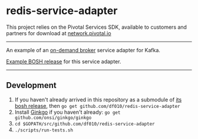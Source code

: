 # redis-service-adapter

This project relies on the Pivotal Services SDK, available to customers and partners for download at [network.pivotal.io](http://network.pivotal.io)

---

An example of an [on-demand broker](http://docs.pivotal.io/on-demand-service-broker) service adapter for Kafka.

[Example BOSH release](https://github.com/df010/redis-service-adapter-release) for this service adapter.

---

## Development

1. If you haven't already arrived in this repository as a submodule of [its bosh release](https://github.com/df010/redis-service-adapter-release), then `go get github.com/df010/redis-service-adapter`
1. Install [Ginkgo](https://onsi.github.io/ginkgo/) if you haven't already: `go get github.com/onsi/ginkgo/ginkgo`
1. `cd $GOPATH/src/github.com/df010/redis-service-adapter`
1. `./scripts/run-tests.sh`

